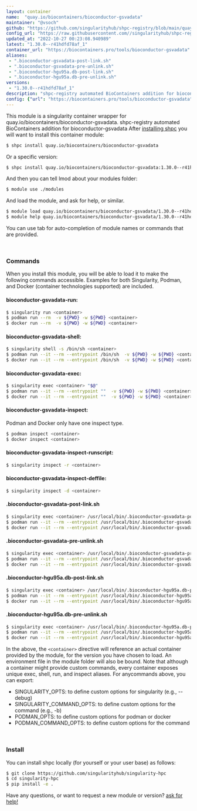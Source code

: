 ```yaml
---
layout: container
name:  "quay.io/biocontainers/bioconductor-gsvadata"
maintainer: "@vsoch"
github: "https://github.com/singularityhub/shpc-registry/blob/main/quay.io/biocontainers/bioconductor-gsvadata/container.yaml"
config_url: "https://raw.githubusercontent.com//singularityhub/shpc-registry/main/quay.io/biocontainers/bioconductor-gsvadata/container.yaml"
updated_at: "2022-10-27 00:23:08.940989"
latest: "1.30.0--r41hdfd78af_1"
container_url: "https://biocontainers.pro/tools/bioconductor-gsvadata"
aliases:
 - ".bioconductor-gsvadata-post-link.sh"
 - ".bioconductor-gsvadata-pre-unlink.sh"
 - ".bioconductor-hgu95a.db-post-link.sh"
 - ".bioconductor-hgu95a.db-pre-unlink.sh"
versions:
 - "1.30.0--r41hdfd78af_1"
description: "shpc-registry automated BioContainers addition for bioconductor-gsvadata"
config: {"url": "https://biocontainers.pro/tools/bioconductor-gsvadata", "maintainer": "@vsoch", "description": "shpc-registry automated BioContainers addition for bioconductor-gsvadata", "latest": {"1.30.0--r41hdfd78af_1": "sha256:f639b52895e384cf2759943bee6ed76fb1f857fe23bc8990c4182658039f5082"}, "tags": {"1.30.0--r41hdfd78af_1": "sha256:f639b52895e384cf2759943bee6ed76fb1f857fe23bc8990c4182658039f5082"}, "docker": "quay.io/biocontainers/bioconductor-gsvadata", "aliases": {".bioconductor-gsvadata-post-link.sh": "/usr/local/bin/.bioconductor-gsvadata-post-link.sh", ".bioconductor-gsvadata-pre-unlink.sh": "/usr/local/bin/.bioconductor-gsvadata-pre-unlink.sh", ".bioconductor-hgu95a.db-post-link.sh": "/usr/local/bin/.bioconductor-hgu95a.db-post-link.sh", ".bioconductor-hgu95a.db-pre-unlink.sh": "/usr/local/bin/.bioconductor-hgu95a.db-pre-unlink.sh"}}
---
```


This module is a singularity container wrapper for quay.io/biocontainers/bioconductor-gsvadata.
shpc-registry automated BioContainers addition for bioconductor-gsvadata
After [installing shpc](#install) you will want to install this container module:


```bash
$ shpc install quay.io/biocontainers/bioconductor-gsvadata
```

Or a specific version:

```bash
$ shpc install quay.io/biocontainers/bioconductor-gsvadata:1.30.0--r41hdfd78af_1
```

And then you can tell lmod about your modules folder:

```bash
$ module use ./modules
```

And load the module, and ask for help, or similar.

```bash
$ module load quay.io/biocontainers/bioconductor-gsvadata/1.30.0--r41hdfd78af_1
$ module help quay.io/biocontainers/bioconductor-gsvadata/1.30.0--r41hdfd78af_1
```

You can use tab for auto-completion of module names or commands that are provided.

<br>

### Commands

When you install this module, you will be able to load it to make the following commands accessible.
Examples for both Singularity, Podman, and Docker (container technologies supported) are included.

#### bioconductor-gsvadata-run:

```bash
$ singularity run <container>
$ podman run --rm  -v ${PWD} -w ${PWD} <container>
$ docker run --rm  -v ${PWD} -w ${PWD} <container>
```

#### bioconductor-gsvadata-shell:

```bash
$ singularity shell -s /bin/sh <container>
$ podman run --it --rm --entrypoint /bin/sh  -v ${PWD} -w ${PWD} <container>
$ docker run --it --rm --entrypoint /bin/sh  -v ${PWD} -w ${PWD} <container>
```

#### bioconductor-gsvadata-exec:

```bash
$ singularity exec <container> "$@"
$ podman run --it --rm --entrypoint ""  -v ${PWD} -w ${PWD} <container> "$@"
$ docker run --it --rm --entrypoint ""  -v ${PWD} -w ${PWD} <container> "$@"
```

#### bioconductor-gsvadata-inspect:

Podman and Docker only have one inspect type.

```bash
$ podman inspect <container>
$ docker inspect <container>
```

#### bioconductor-gsvadata-inspect-runscript:

```bash
$ singularity inspect -r <container>
```

#### bioconductor-gsvadata-inspect-deffile:

```bash
$ singularity inspect -d <container>
```


#### .bioconductor-gsvadata-post-link.sh

```bash
$ singularity exec <container> /usr/local/bin/.bioconductor-gsvadata-post-link.sh
$ podman run --it --rm --entrypoint /usr/local/bin/.bioconductor-gsvadata-post-link.sh   -v ${PWD} -w ${PWD} <container> -c " $@"
$ docker run --it --rm --entrypoint /usr/local/bin/.bioconductor-gsvadata-post-link.sh   -v ${PWD} -w ${PWD} <container> -c " $@"
```


#### .bioconductor-gsvadata-pre-unlink.sh

```bash
$ singularity exec <container> /usr/local/bin/.bioconductor-gsvadata-pre-unlink.sh
$ podman run --it --rm --entrypoint /usr/local/bin/.bioconductor-gsvadata-pre-unlink.sh   -v ${PWD} -w ${PWD} <container> -c " $@"
$ docker run --it --rm --entrypoint /usr/local/bin/.bioconductor-gsvadata-pre-unlink.sh   -v ${PWD} -w ${PWD} <container> -c " $@"
```


#### .bioconductor-hgu95a.db-post-link.sh

```bash
$ singularity exec <container> /usr/local/bin/.bioconductor-hgu95a.db-post-link.sh
$ podman run --it --rm --entrypoint /usr/local/bin/.bioconductor-hgu95a.db-post-link.sh   -v ${PWD} -w ${PWD} <container> -c " $@"
$ docker run --it --rm --entrypoint /usr/local/bin/.bioconductor-hgu95a.db-post-link.sh   -v ${PWD} -w ${PWD} <container> -c " $@"
```


#### .bioconductor-hgu95a.db-pre-unlink.sh

```bash
$ singularity exec <container> /usr/local/bin/.bioconductor-hgu95a.db-pre-unlink.sh
$ podman run --it --rm --entrypoint /usr/local/bin/.bioconductor-hgu95a.db-pre-unlink.sh   -v ${PWD} -w ${PWD} <container> -c " $@"
$ docker run --it --rm --entrypoint /usr/local/bin/.bioconductor-hgu95a.db-pre-unlink.sh   -v ${PWD} -w ${PWD} <container> -c " $@"
```



In the above, the `<container>` directive will reference an actual container provided
by the module, for the version you have chosen to load. An environment file in the
module folder will also be bound. Note that although a container
might provide custom commands, every container exposes unique exec, shell, run, and
inspect aliases. For anycommands above, you can export:

 - SINGULARITY_OPTS: to define custom options for singularity (e.g., --debug)
 - SINGULARITY_COMMAND_OPTS: to define custom options for the command (e.g., -b)
 - PODMAN_OPTS: to define custom options for podman or docker
 - PODMAN_COMMAND_OPTS: to define custom options for the command

<br>

### Install

You can install shpc locally (for yourself or your user base) as follows:

```bash
$ git clone https://github.com/singularityhub/singularity-hpc
$ cd singularity-hpc
$ pip install -e .
```

Have any questions, or want to request a new module or version? [ask for help!](https://github.com/singularityhub/singularity-hpc/issues)
